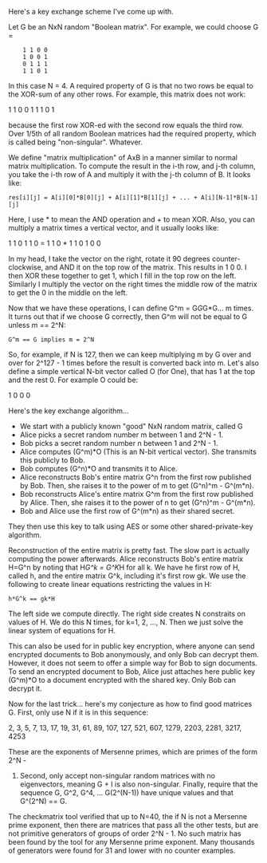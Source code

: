 Here's a key exchange scheme I've come up with.

Let G be an NxN random "Boolean matrix".  For example, we could choose G =

        1 1 0 0 
        1 0 0 1 
        0 1 1 1 
        1 1 0 1

In this case N = 4.  A required property of G is that no two rows be equal to
the XOR-sum of any other rows.  For example, this matrix does not work:

1 1 0
0 1 1
1 0 1

because the first row XOR-ed with the second row equals the third row.  Over
1/5th of all random Boolean matrices had the required property, which is called
being "non-singular".  Whatever.

We define "matrix multiplication" of AxB in a manner similar to normal matrix
multiplication.  To compute the result in the i-th row, and j-th column, you
take the i-th row of A and multiply it with the j-th column of B.  It looks
like:

    res[i][j] = A[i][0]*B[0][j] + A[i][1]*B[1][j] + ... + A[i][N-1]*B[N-1][j]

Here, I use * to mean the AND operation and + to mean XOR.  Also, you can
multiply a matrix times a vertical vector, and it usually looks like:

1   1 0 1   1
0 = 1 1 0 * 1
1   0 1 0   0

In my head, I take the vector on the right, rotate it 90 degrees
counter-clockwise, and AND it on the top row of the matrix.  This results in 1 0
0.  I then XOR these together to get 1, which I fill in the top row on the left.
Similarly I multiply the vector on the right times the middle row of the matrix
to get the 0 in the middle on the left.

Now that we have these operations, I can define G^m = G*G*G*G... m times.  It
turns out that if we choose G correctly, then G^m will not be equal to G unless
m == 2^N:

    G^m == G implies m = 2^N

So, for example, if N is 127, then we can keep multiplying m by G over and over
for 2^127 - 1 times before the result is converted back into m.  Let's also
define a simple vertical N-bit vector called O (for One), that has 1 at the
top and the rest 0.  For example O could be:

1
0
0
0

Here's the key exchange algorithm...

- We start with a publicly known "good" NxN random matrix, called G
- Alice picks a secret random number m between 1 and 2^N - 1.
- Bob picks a secret random number n between 1 and 2^N - 1.
- Alice computes (G^m)*O (This is an N-bit vertical vector).  She transmits this
  publicly to Bob.
- Bob computes (G^n)*O and transmits it to Alice.
- Alice reconstructs Bob's entire matrix G^n from the first row published by
  Bob.  Then, she raises it to the power of m to get (G^n)^m - G^(m*n). 
- Bob reconstructs Alice's entire matrix G^m from the first row published by
  Alice.  Then, she raises it to the power of n to get (G^n)^m - G^(m*n). 
- Bob and Alice use the first row of G^(m*n) as their shared secret.

They then use this key to talk using AES or some other shared-private-key algorithm.

Reconstruction of the entire matrix is pretty fast.  The slow part is actually
computing the power afterwards.  Alice reconstructs Bob's entire matrix H=G^n by
noting that H*G^k = G^K*H for all k.  We have he first row of H, called h, and
the entire matrix G^k, including it's first row gk.  We use the following to
create linear equations restricting the values in H:

    h*G^k == gk*H

The left side we compute directly.  The right side creates N constraits on
values of H.  We do this N times, for k=1, 2, ..., N.  Then we just solve the
linear system of equations for H.

This can also be used for in public key encryption, where anyone can send
encrypted documents to Bob anonymously, and only Bob can decrypt them.  However,
it does not seem to offer a simple way for Bob to sign documents.  To send an
encrypted document to Bob, Alice just attaches here public key (G^m)*O to a
document encrypted with the shared key.  Only Bob can decrypt it.

Now for the last trick... here's my conjecture as how to find good matrices G.
First, only use N if it is in this sequence:

2, 3, 5, 7, 13, 17, 19, 31, 61, 89, 107, 127, 521, 607, 1279, 2203, 2281, 3217, 4253

These are the exponents of Mersenne primes, which are primes of the form 2^N -
1.  Second, only accept non-singular random matrices with no eigenvectors,
meaning G + I is also non-singular.  Finally, require that the sequence G, G^2,
G^4, ... G(2^(N-1)) have unique values and that G^(2^N) == G.

The checkmatrix tool verified that up to N=40, the if N is not a Mersenne prime
exponent, then there are matrices that pass all the other tests, but are not
primitive generators of groups of order 2^N - 1.  No such matrix has been found
by the tool for any Mersenne prime exponent.  Many thousands of generators were
found for 31 and lower with no counter examples.
